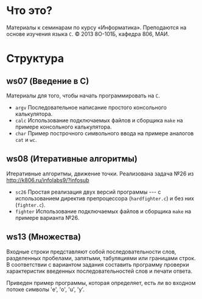 # Что это?

Материалы к семинарам по курсу «Информатика».
Преподаются на основе изучения языка `C`. 
© 2013 8О-101Б, кафедра 806, МАИ.

# Структура

## ws07 (Введение в C)

Материалы для того, чтобы начать программировать на `С`.

* `argv`    Последовательное написание простого консольного калькулятора.
* `calc`    Использование подключаемых файлов и сборщика `make` на примере консольного калькулятора.
* `char`    Пример построчного символьного ввода на примере аналогов `cat` и `wc`.

## ws08 (Итеративные алгоритмы)

Итеративные алгоритмы, движение точки.
Реализована задача №26 из http://k806.ru/infolabs9/?infosub

* `sc26`    Простая реализация двух версий программы --- с использованием директив  препроцессора  (`hardfighter.c`) и без них (`fighter.c`).
* `fighter` Использование подключаемых файлов и сборщика `make` на примере варианта №26.


## ws13 (Множества)

Входные строки представляют собой последовательности слов, 
разделенных пробелами, запятыми, табуляциями или границами строк. 
В соответствии с вариантом задания составить программу проверки 
характеристик введенных последовательностей слов и печати ответа.

Приведен пример программы, которая определяет, 
есть ли во входном потоке символы 'e', 'o', 'u', 'y'.